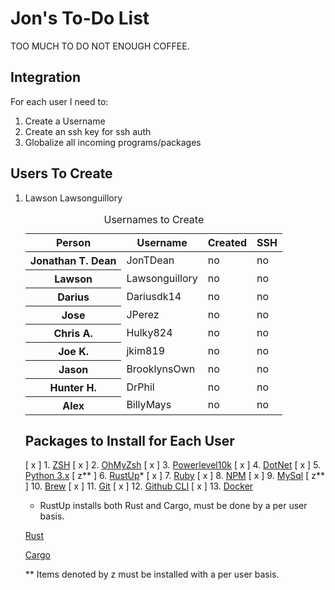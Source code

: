 # Jon's To-Do List

TOO MUCH TO DO NOT ENOUGH COFFEE.

## Integration

For each user I need to:
  1. Create a Username
  2. Create an ssh key for ssh auth
  3. Globalize all incoming programs/packages
  
## Users To Create

<ol>
  <li>Lawson Lawsonguillory</li>

<table>
    <caption>Usernames to Create</caption>
    <thead>
        <tr>
            <th scope="col">Person</th>
            <th scope="col">Username</th>
            <th scope="col">Created</th>
            <th scope="col">SSH</th>
        </tr>
    </thead>
    <tbody>
        <tr>
            <th scope="row">Jonathan T. Dean</th>
            <td>JonTDean</td>
            <td>no</td>
            <td>no</td>
        </tr>
        <tr>
            <th scope="row">Lawson</th>
            <td>Lawsonguillory</td>
            <td>no</td>
            <td>no</td>
        </tr>
                <tr>
            <th scope="row">Darius</th>
            <td>Dariusdk14</td>
            <td>no</td>
            <td>no</td>
        </tr>
        <tr>
            <th scope="row">Jose</th>
            <td>JPerez</td>
            <td>no</td>
            <td>no</td>
        </tr>
        <tr>
            <th scope="row">Chris A.</th>
            <td>Hulky824</td>
            <td>no</td>
            <td>no</td>
        </tr>
        <tr>
            <th scope="row">Joe K.</th>
            <td>jkim819</td>
            <td>no</td>
            <td>no</td>
        </tr>
        <tr>
            <th scope="row">Jason</th>
            <td>BrooklynsOwn</td>
            <td>no</td>
            <td>no</td>
        </tr>
        <tr>
            <th scope="row">Hunter H.</th>
            <td>DrPhil</td>
            <td>no</td>
            <td>no</td>
        </tr>
        <tr>
            <th scope="row">Alex</th>
            <td>BillyMays</td>
            <td>no</td>
            <td>no</td>
        </tr>
    </tbody>
</table>

## Packages to Install for Each User

[ x ] 1. [ZSH](https://github.com/ohmyzsh/ohmyzsh/wiki/Installing-ZSH)
[ x ] 2. [OhMyZsh](https://github.com/ohmyzsh/ohmyzsh)
[ x ] 3. [Powerlevel10k](https://github.com/romkatv/powerlevel10k#get-started)
[ x ] 4. [DotNet](https://docs.microsoft.com/en-us/dotnet/core/install/linux-ubuntu#1804-)
[ x ] 5. [Python 3.x](https://docs.python-guide.org/starting/install3/linux/)
[ z** ] 6. [RustUp](https://rustup.rs/)*
[ x ] 7. [Ruby](https://www.ruby-lang.org/en/documentation/installation/#apt)
[ x ] 8. [NPM](https://github.com/nodesource/distributions/blob/master/README.md#deb)
[ x ] 9. [MySql](https://www.digitalocean.com/community/tutorials/how-to-install-mysql-on-ubuntu-18-04)
[ z** ] 10. [Brew](https://docs.brew.sh/Homebrew-on-Linux)
[ x ] 11. [Git](https://git-scm.com/book/en/v2/Getting-Started-Installing-Git)
[ x ] 12. [Github CLI](https://github.com/cli/cli)
[ x ] 13. [Docker]()


* RustUp installs both Rust and Cargo, must be done by a per user basis.

[Rust](https://www.rust-lang.org/tools/install)

[Cargo](https://doc.rust-lang.org/cargo/getting-started/installation.html)

** Items denoted by z must be installed with a per user basis.
